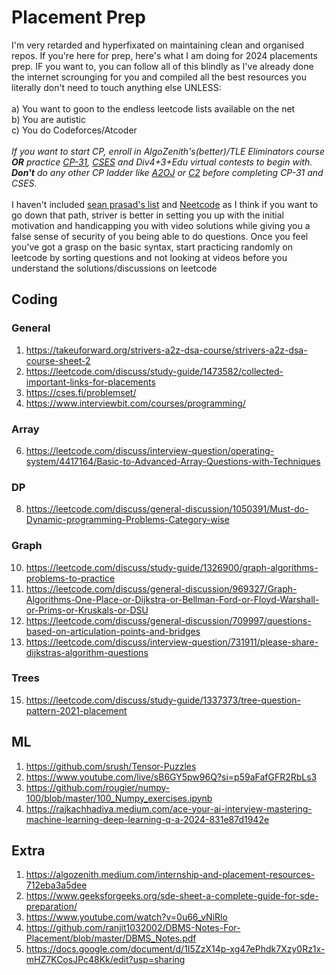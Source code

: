 # Placement Prep
I'm very retarded and hyperfixated on maintaining clean and organised repos. If you're here for prep, here's what I am doing for 2024 placements prep. IF you want to, you can follow all of this blindly as I've already done the internet scrounging for you and compiled all the best resources you literally don't need to touch anything else UNLESS: 
<br>
<br>
a) You want to goon to the endless leetcode lists available on the net
<br>
b) You are autistic
<br>
c) You do Codeforces/Atcoder 
<br>
<br>
_If you want to start CP, enroll in AlgoZenith's(better)/TLE Eliminators course **OR** practice [CP-31](https://www.tle-eliminators.com/cp-sheet), [CSES](https://cses.fi/problemset/) and Div4+3+Edu virtual contests to begin with. **Don't** do any other CP ladder like [A2OJ](https://earthshakira.github.io/a2oj-clientside/server/Ladders.html) or [C2](https://c2-ladders-juol.onrender.com/) before completing CP-31 and CSES._
<br>
<br>
I haven't included [sean prasad's list](https://seanprashad.com/leetcode-patterns/) and [Neetcode](neetcode.io) as I think if you want to go down that path, striver is better in setting you up with the initial motivation and handicapping you with video solutions while giving you a false sense of security of you being able to do questions. Once you feel you've got a grasp on the basic syntax, start practicing randomly on leetcode by sorting questions and not looking at videos before you understand the solutions/discussions on leetcode

## Coding
### General
1. https://takeuforward.org/strivers-a2z-dsa-course/strivers-a2z-dsa-course-sheet-2
2. https://leetcode.com/discuss/study-guide/1473582/collected-important-links-for-placements
3. https://cses.fi/problemset/
4. https://www.interviewbit.com/courses/programming/
### Array
6. https://leetcode.com/discuss/interview-question/operating-system/4417164/Basic-to-Advanced-Array-Questions-with-Techniques
### DP
8. https://leetcode.com/discuss/general-discussion/1050391/Must-do-Dynamic-programming-Problems-Category-wise
### Graph
10. https://leetcode.com/discuss/study-guide/1326900/graph-algorithms-problems-to-practice
11. https://leetcode.com/discuss/general-discussion/969327/Graph-Algorithms-One-Place-or-Dijkstra-or-Bellman-Ford-or-Floyd-Warshall-or-Prims-or-Kruskals-or-DSU
12. https://leetcode.com/discuss/general-discussion/709997/questions-based-on-articulation-points-and-bridges
13. https://leetcode.com/discuss/interview-question/731911/please-share-dijkstras-algorithm-questions
### Trees
15. https://leetcode.com/discuss/study-guide/1337373/tree-question-pattern-2021-placement
## ML
1. https://github.com/srush/Tensor-Puzzles
2. https://www.youtube.com/live/sB6GY5pw96Q?si=p59aFafGFR2RbLs3
3. https://github.com/rougier/numpy-100/blob/master/100_Numpy_exercises.ipynb
4. https://rajkachhadiya.medium.com/ace-your-ai-interview-mastering-machine-learning-deep-learning-q-a-2024-831e87d1942e
## Extra
1. https://algozenith.medium.com/internship-and-placement-resources-712eba3a5dee
2. https://www.geeksforgeeks.org/sde-sheet-a-complete-guide-for-sde-preparation/
3. https://www.youtube.com/watch?v=0u66_vNiRlo
4. https://github.com/ranjit1032002/DBMS-Notes-For-Placement/blob/master/DBMS_Notes.pdf
5. https://docs.google.com/document/d/1I5ZzX14p-xg47ePhdk7Xzy0Rz1x-mHZ7KCosJPc48Kk/edit?usp=sharing
